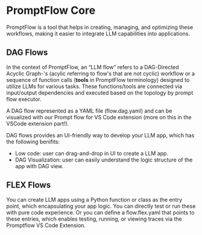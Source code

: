 # PromptFlow Core 

PromptFlow is a tool that helps in creating, managing, and optimizing these workflows, making it easier to integrate LLM capabilities into applications. 
## DAG Flows 

In the context of PromptFlow, an “LLM flow” refers to a DAG-Directed Acyclic Graph-'s (acylic referring to flow's that are not cyclic) workflow or a sequence of function calls (**tools** in PromptFlow terminology) designed to utilize LLMs for various tasks. These functions/tools are connected via input/output dependencies and executed based on the topology by prompt flow executor.

A DAG flow represented as a YAML file (flow.dag.yaml) and can be visualized with our Prompt flow for VS Code extension (more on this in the VSCode extension part!).

DAG flows provides an UI-friendly way to develop your LLM app, which has the following benifits:
- Low code: user can drag-and-drop in UI to create a LLM app.
- DAG Visualization: user can easily understand the logic structure of the app with DAG view.
 
 ## FLEX Flows 

You can create LLM apps using a Python function or class as the entry point, which encapsulating your app logic. You can directly test or run these with pure code experience. Or you can define a flow.flex.yaml that points to these entries, which enables testing, running, or viewing traces via the Promptflow VS Code Extension.
